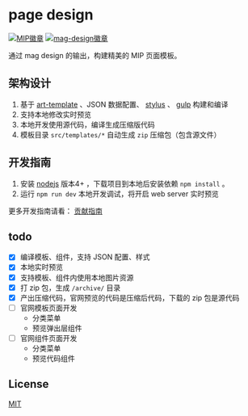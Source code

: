 # page design

[![MIP徽章](https://img.shields.io/badge/Powered%20by-MIP-brightgreen.svg)](https://www.mipengine.org)
[![mag-design徽章](https://img.shields.io/badge/Design%20by-mag-brightgreen.svg)](https://www.mipengine.org)

通过 mag design 的输出，构建精美的 MIP 页面模板。

## 架构设计

1. 基于 [art-template](https://github.com/aui/art-template) 、JSON 数据配置、 [stylus](http://stylus-lang.com/) 、 [gulp](https://gulpjs.com/) 构建和编译
1. 支持本地修改实时预览
1. 本地开发使用源代码，编译生成压缩版代码
1. 模板目录 `src/templates/*` 自动生成 `zip` 压缩包（包含源文件）

## 开发指南

1. 安装 [nodejs](https://nodejs.org/) 版本4+ ，下载项目到本地后安装依赖 `npm install` 。
1. 运行 `npm run dev` 本地开发调试，将开启 web server 实时预览

更多开发指南请看： [贡献指南](./CONTRIBUTING.md)

## todo

- [x] 编译模板、组件，支持 JSON 配置、样式
- [x] 本地实时预览
- [x] 支持模板、组件内使用本地图片资源
- [x] 打 zip 包，生成 `/archive/` 目录
- [x] 产出压缩代码，官网预览的代码是压缩后代码，下载的 zip 包是源代码
- [ ] 官网模板页面开发
    - 分类菜单
    - 预览弹出层组件
- [ ] 官网组件页面开发
    - 分类菜单
    - 预览代码组件

## License

[MIT](./LICENSE)
